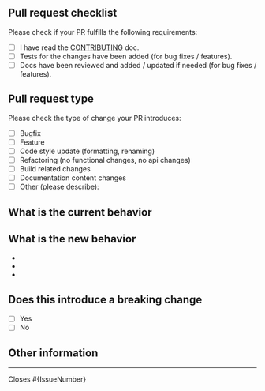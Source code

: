 <!-- markdownlint-disable-file MD041 -->

## Pull request checklist

Please check if your PR fulfills the following requirements:

- [ ] I have read the [CONTRIBUTING](https://github.com/fabasoad/setup-multi-gitter-action/blob/main/CONTRIBUTING.md)
doc.
- [ ] Tests for the changes have been added (for bug fixes / features).
- [ ] Docs have been reviewed and added / updated if needed (for bug fixes / features).

## Pull request type

<!-- Please do not submit updates to dependencies unless it fixes an issue. -->

<!-- Please try to limit your pull request to one type, submit multiple pull
requests if needed. -->

Please check the type of change your PR introduces:

- [ ] Bugfix
- [ ] Feature
- [ ] Code style update (formatting, renaming)
- [ ] Refactoring (no functional changes, no api changes)
- [ ] Build related changes
- [ ] Documentation content changes
- [ ] Other (please describe):

## What is the current behavior
<!-- Please describe the current behavior that you are modifying, or link to a
relevant issue. -->

## What is the new behavior
<!-- Please describe the behavior or changes that are being added by this PR. -->

-
-
-

## Does this introduce a breaking change

- [ ] Yes
- [ ] No

<!-- If this introduces a breaking change, please describe the impact and
migration path for existing applications below. -->

## Other information

<!-- Any other information that is important to this PR such as screenshots of
how the component looks before and after the change. -->
<!-- This document was adapted from the open-source [appium/appium](https://github.com/appium/appium/blob/master/.github/PULL_REQUEST_TEMPLATE.md)
repository. -->

---

Closes #{IssueNumber}
